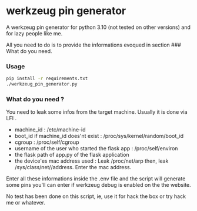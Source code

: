 # werkzeug pin generator

A werkzeug pin generator for python 3.10 (not tested on other versions) and for lazy people like me.

All you need to do is to provide the informations evoqued in section ### What do you need.

### Usage

```bash
pip install -r requirements.txt
./werkzeug_pin_generator.py
```

### What do you need ?

You need to leak some infos from the target machine. Usually it is done via LFI .

- machine_id : /etc/machine-id
- boot_id if machine_id does'nt exist : /proc/sys/kernel/random/boot_id
- cgroup : /proc/self/cgroup
- username of the user who started the flask app : /proc/self/environ
- the flask path of app.py of the flask application
- the device'es mac address used : Leak /proc/net/arp then, leak /sys/class/net/<device>/address. Enter the mac address.

Enter all these informations inside the .env file and the script will generate some pins you'll can enter if werkzeug debug is enabled on the the website.

No test has been done on this script, ie, use it for hack the box or try hack me or whatever.
